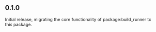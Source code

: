 ## 0.1.0

Initial release, migrating the core functionality of package:build_runner to
this package.
